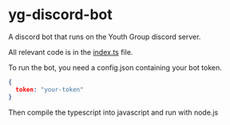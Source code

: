 # yg-discord-bot

A discord bot that runs on the Youth Group discord server.

All relevant code is in the [index.ts](index.ts) file.

To run the bot, you need a config.json containing your bot token.

```json
{
  token: "your-token"
}
```

Then compile the typescript into javascript and run with node.js
